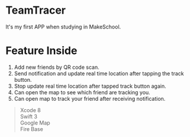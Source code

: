 # TeamTracer
It's my first APP when studying in MakeSchool.

# Feature Inside
1. Add new friends by QR code scan.
2. Send notification and update real time location after tapping the track button.
3. Stop update real time location after tapped track button again.
4. Can open the map to see which friend are tracking you.
5. Can open map to track your friend after receiving notification.

>Xcode 8<br />
>Swift 3<br />
>Google Map<br />
>Fire Base
